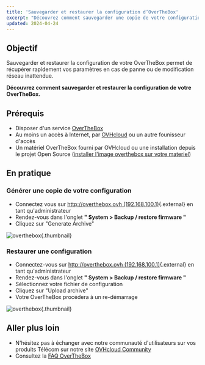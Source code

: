 ```yaml
---
title: 'Sauvegarder et restaurer la configuration d’OverTheBox'
excerpt: "Découvrez comment sauvegarder une copie de votre configuration pour restaurer ultérieurement votre système"
updated: 2024-04-24
---
```


## Objectif

Sauvegarder et restaurer la configuration de votre OverTheBox permet de récupérer rapidement vos paramètres en cas de panne ou de modification réseau inattendue.

**Découvrez comment sauvegarder et restaurer la configuration de votre OverTheBox.**

## Prérequis

- Disposer d'un service [OverTheBox](https://www.ovhtelecom.fr/overthebox/)
- Au moins un accès à Internet, par [OVHcloud](https://www.ovhtelecom.fr/offre-internet/) ou un autre founisseur d'accès
- Un matériel OverTheBox fourni par OVHcloud ou une installation depuis le projet Open Source ([installer l'image overthebox sur votre materiel](/pages/web_cloud/internet/overthebox/advanced_installer_limage_overthebox_sur_votre_materiel))

## En pratique

### Générer une copie de votre configuration

- Connectez vous sur [http://overthebox.ovh (192.168.100.1)](http://overthebox.ovh){.external} en tant qu'administrateur
- Rendez-vous dans l'onglet **" System > Backup / restore firmware "**
- Cliquez sur "Generate Archive"

![overthebox](images/4407.png){.thumbnail}

### Restaurer une configuration

- Connectez-vous sur [http://overthebox.ovh (192.168.100.1)](http://overthebox.ovh){.external} en tant qu'administrateur
- Rendez-vous dans l'onglet **" System > Backup / restore firmware "**
- Sélectionnez votre fichier de configuration
- Cliquez sur "Upload archive"
- Votre OverTheBox procédera à un re-démarrage

![overthebox](images/4408.png){.thumbnail}

## Aller plus loin

- N'hésitez pas à échanger avec notre communauté d'utilisateurs sur vos produits Télécom sur notre site [OVHcloud Community](https://community.ovh.com/c/telecom)
- Consultez la [FAQ OverTheBox](/pages/web_cloud/internet/overthebox/install_faq)